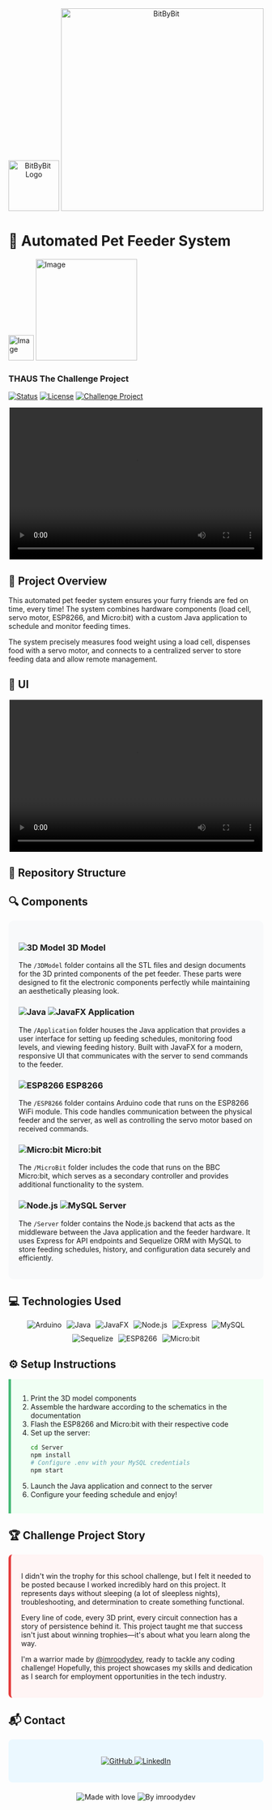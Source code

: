 <div align="center" display="flex">
<img src="https://github.com/user-attachments/assets/060f4e70-e193-4761-868e-1f7ed3320e39" alt="BitByBit Logo" height="100"/>
<img src="https://github.com/user-attachments/assets/b1d3daa4-a7be-414a-a40f-b30e5a3fed04" alt="BitByBit" width="400"/>
</div 

#
#
<h1>🐾 Automated Pet Feeder System </h1>

 <div align="left" display="flex">
  <img src="https://github.com/user-attachments/assets/57e208d8-08a5-479e-8b75-1153c2b14759" alt="Image" height="50"/>
  <img src="https://github.com/user-attachments/assets/1891173a-1321-43ce-8e00-affdf127cdb3" alt="Image" width="200"/>
  <h3>THAUS The Challenge Project</h3>
 </div>

[![Status](https://img.shields.io/badge/status-completed-success)](https://github.com/imroodydev)
[![License](https://img.shields.io/badge/license-MIT-blue.svg)](LICENSE)
[![Challenge Project](https://img.shields.io/badge/Challenge-Project-orange)](https://github.com/imroodydev)

<div align="center">
<video width="500" height="300" controls src="https://github.com/user-attachments/assets/66c23009-1b21-452f-a359-fb7b18be57a2"> </video>
</div>

## 🌟 Project Overview

This automated pet feeder system ensures your furry friends are fed on time, every time! The system combines hardware components (load cell, servo motor, ESP8266, and Micro:bit) with a custom Java application to schedule and monitor feeding times.

The system precisely measures food weight using a load cell, dispenses food with a servo motor, and connects to a centralized server to store feeding data and allow remote management.

## 🌟 UI
<div align="center">
<video width="500" height="300" controls src="https://github.com/user-attachments/assets/1fe5624f-0497-4393-b466-a68f11624ff1"> </video>
</div>

## 📁 Repository Structure

## 🔍 Components

<div style="background-color: #f8f9fa; padding: 20px; border-radius: 10px; margin-bottom: 20px;">

### <img src="https://img.shields.io/badge/3D-Model-FF6A00?style=flat-square&logo=blender&logoColor=white" alt="3D Model" /> 3D Model

The `/3DModel` folder contains all the STL files and design documents for the 3D printed components of the pet feeder. These parts were designed to fit the electronic components perfectly while maintaining an aesthetically pleasing look.

### <img src="https://img.shields.io/badge/Java-ED8B00?style=flat-square&logo=java&logoColor=white" alt="Java" /> <img src="https://img.shields.io/badge/JavaFX-007396?style=flat-square&logo=java&logoColor=white" alt="JavaFX" /> Application

The `/Application` folder houses the Java application that provides a user interface for setting up feeding schedules, monitoring food levels, and viewing feeding history. Built with JavaFX for a modern, responsive UI that communicates with the server to send commands to the feeder.

### <img src="https://img.shields.io/badge/ESP8266-E7352C?style=flat-square&logo=espressif&logoColor=white" alt="ESP8266" /> ESP8266

The `/ESP8266` folder contains Arduino code that runs on the ESP8266 WiFi module. This code handles communication between the physical feeder and the server, as well as controlling the servo motor based on received commands.

### <img src="https://img.shields.io/badge/Micro:bit-00ED00?style=flat-square&logo=microbit&logoColor=white" alt="Micro:bit" /> Micro:bit

The `/MicroBit` folder includes the code that runs on the BBC Micro:bit, which serves as a secondary controller and provides additional functionality to the system.

### <img src="https://img.shields.io/badge/Node.js-43853D?style=flat-square&logo=node.js&logoColor=white" alt="Node.js" /> <img src="https://img.shields.io/badge/MySQL-4479A1?style=flat-square&logo=mysql&logoColor=white" alt="MySQL" /> Server

The `/Server` folder contains the Node.js backend that acts as the middleware between the Java application and the feeder hardware. It uses Express for API endpoints and Sequelize ORM with MySQL to store feeding schedules, history, and configuration data securely and efficiently.

</div>

## 💻 Technologies Used

<div style="display: flex; flex-wrap: wrap; gap: 10px; justify-content: center; margin-bottom: 20px;">
    <img src="https://img.shields.io/badge/Arduino-00979D?style=for-the-badge&logo=Arduino&logoColor=white" alt="Arduino">
    <img src="https://img.shields.io/badge/Java-ED8B00?style=for-the-badge&logo=java&logoColor=white" alt="Java">
    <img src="https://img.shields.io/badge/JavaFX-007396?style=for-the-badge&logo=java&logoColor=white" alt="JavaFX">
    <img src="https://img.shields.io/badge/Node.js-43853D?style=for-the-badge&logo=node.js&logoColor=white" alt="Node.js">
    <img src="https://img.shields.io/badge/Express-000000?style=for-the-badge&logo=express&logoColor=white" alt="Express">
    <img src="https://img.shields.io/badge/MySQL-4479A1?style=for-the-badge&logo=mysql&logoColor=white" alt="MySQL">
    <img src="https://img.shields.io/badge/Sequelize-52B0E7?style=for-the-badge&logo=Sequelize&logoColor=white" alt="Sequelize">
    <img src="https://img.shields.io/badge/ESP8266-E7352C?style=for-the-badge&logo=espressif&logoColor=white" alt="ESP8266">
    <img src="https://img.shields.io/badge/Micro:bit-00ED00?style=for-the-badge&logo=microbit&logoColor=white" alt="Micro:bit">
</div>

## ⚙️ Setup Instructions

<div style="background-color: #f0fff4; padding: 15px; border-left: 5px solid #48BB78; margin-bottom: 20px;">

1. Print the 3D model components
2. Assemble the hardware according to the schematics in the documentation
3. Flash the ESP8266 and Micro:bit with their respective code
4. Set up the server:
   ```bash
   cd Server
   npm install
   # Configure .env with your MySQL credentials
   npm start
   ```
5. Launch the Java application and connect to the server
6. Configure your feeding schedule and enjoy!

</div>

## 🏆 Challenge Project Story

<div style="background-color: #fff5f5; padding: 20px; border-radius: 8px; border-left: 5px solid #e53e3e; margin-bottom: 20px;">

I didn't win the trophy for this school challenge, but I felt it needed to be posted because I worked incredibly hard on this project. It represents days without sleeping (a lot of sleepless nights), troubleshooting, and determination to create something functional.

Every line of code, every 3D print, every circuit connection has a story of persistence behind it. This project taught me that success isn't just about winning trophies—it's about what you learn along the way.

I'm a warrior made by <a href="https://github.com/imroodydev">@imroodydev</a>, ready to tackle any coding challenge! Hopefully, this project showcases my skills and dedication as I search for employment opportunities in the tech industry.

</div>

## 📬 Contact

<div style="background-color: #ebf8ff; padding: 20px; border-radius: 8px; margin-bottom: 20px;">

<p align="center">
  <a href="https://github.com/imroodydev">
    <img src="https://img.shields.io/badge/GitHub-imroodydev-181717?style=for-the-badge&logo=github&logoColor=white" alt="GitHub">
  </a>

  <a href="https://linkedin.com/in/imroodydev">
    <img src="https://img.shields.io/badge/LinkedIn-Connect-0077B5?style=for-the-badge&logo=linkedin&logoColor=white" alt="LinkedIn">
  </a>
</p>

</div>

<p align="center">
  <img src="https://img.shields.io/badge/Made%20with-❤️%20and%20☕-red.svg" alt="Made with love">
  <img src="https://img.shields.io/badge/By-imroodydev-blue.svg" alt="By imroodydev">
</p>

